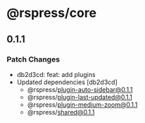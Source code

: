 # @rspress/core

## 0.1.1

### Patch Changes

- db2d3cd: feat: add plugins
- Updated dependencies [db2d3cd]
  - @rspress/plugin-auto-sidebar@0.1.1
  - @rspress/plugin-last-updated@0.1.1
  - @rspress/plugin-medium-zoom@0.1.1
  - @rspress/shared@0.1.1
